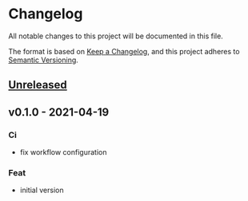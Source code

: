 # Changelog

All notable changes to this project will be documented in this file.

The format is based on [Keep a Changelog](https://keepachangelog.com/en/1.0.0/),
and this project adheres to [Semantic Versioning](https://semver.org/spec/v2.0.0.html).

<a name="unreleased"></a>
## [Unreleased]


<a name="v0.1.0"></a>
## v0.1.0 - 2021-04-19
### Ci
- fix workflow configuration

### Feat
- initial version


[Unreleased]: https://github.com/szkiba/configen/compare/v0.1.0...HEAD
